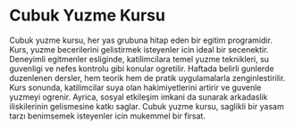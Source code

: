 # Cubuk Yuzme Kursu
Cubuk yuzme kursu, her yas grubuna hitap eden bir egitim programidir. Kurs, yuzme becerilerini gelistirmek isteyenler icin ideal bir secenektir. Deneyimli egitmenler esliginde, katilimcilara temel yuzme teknikleri, su guvenligi ve nefes kontrolu gibi konular ogretilir. Haftada belirli gunlerde duzenlenen dersler, hem teorik hem de pratik uygulamalarla zenginlestirilir. Kurs sonunda, katilimcilar suya olan hakimiyetlerini artirir ve guvenle yuzmeyi ogrenir. Ayrica, sosyal etkileşim imkani da sunarak arkadaslik iliskilerinin gelismesine katkı saglar. Cubuk yuzme kursu, saglikli bir yasam tarzı benimsemek isteyenler icin mukemmel bir firsat.



